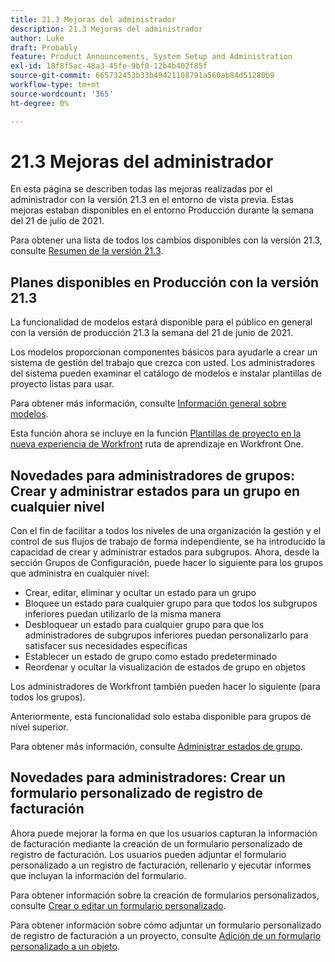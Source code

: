 ```yaml
---
title: 21.3 Mejoras del administrador
description: 21.3 Mejoras del administrador
author: Luke
draft: Probably
feature: Product Announcements, System Setup and Administration
exl-id: 18f8f5ac-48a3-45fe-9bf0-12b4b402f85f
source-git-commit: 665732453b33b49421108791a560ab84d51280b9
workflow-type: tm+mt
source-wordcount: '365'
ht-degree: 0%

---
```


# 21.3 Mejoras del administrador

En esta página se describen todas las mejoras realizadas por el administrador con la versión 21.3 en el entorno de vista previa. Estas mejoras estaban disponibles en el entorno Producción durante la semana del 21 de julio de 2021.

Para obtener una lista de todos los cambios disponibles con la versión 21.3, consulte [Resumen de la versión 21.3](../../../product-announcements/product-releases/21.3-release-activity/21-3-release-overview.md).

## Planes disponibles en Producción con la versión 21.3

La funcionalidad de modelos estará disponible para el público en general con la versión de producción 21.3 la semana del 21 de junio de 2021.

Los modelos proporcionan componentes básicos para ayudarle a crear un sistema de gestión del trabajo que crezca con usted. Los administradores del sistema pueden examinar el catálogo de modelos e instalar plantillas de proyecto listas para usar.

Para obtener más información, consulte [Información general sobre modelos](../../../administration-and-setup/blueprints/blueprints-overview.md).

Esta función ahora se incluye en la función [Plantillas de proyecto en la nueva experiencia de Workfront](https://one.workfront.com/s/learningpath4/project-templates-in-the-new-workfront-experience-MCGLS7GRNLDZDFPF6AEOGIDZFDG4) ruta de aprendizaje en Workfront One.

## Novedades para administradores de grupos: Crear y administrar estados para un grupo en cualquier nivel

Con el fin de facilitar a todos los niveles de una organización la gestión y el control de sus flujos de trabajo de forma independiente, se ha introducido la capacidad de crear y administrar estados para subgrupos. Ahora, desde la sección Grupos de Configuración, puede hacer lo siguiente para los grupos que administra en cualquier nivel:

* Crear, editar, eliminar y ocultar un estado para un grupo
* Bloquee un estado para cualquier grupo para que todos los subgrupos inferiores puedan utilizarlo de la misma manera
* Desbloquear un estado para cualquier grupo para que los administradores de subgrupos inferiores puedan personalizarlo para satisfacer sus necesidades específicas
* Establecer un estado de grupo como estado predeterminado
* Reordenar y ocultar la visualización de estados de grupo en objetos

Los administradores de Workfront también pueden hacer lo siguiente (para todos los grupos).

Anteriormente, esta funcionalidad solo estaba disponible para grupos de nivel superior.

Para obtener más información, consulte [Administrar estados de grupo](../../../administration-and-setup/manage-groups/manage-group-statuses/manage-group-statuses.md).

## Novedades para administradores: Crear un formulario personalizado de registro de facturación

Ahora puede mejorar la forma en que los usuarios capturan la información de facturación mediante la creación de un formulario personalizado de registro de facturación. Los usuarios pueden adjuntar el formulario personalizado a un registro de facturación, rellenarlo y ejecutar informes que incluyan la información del formulario.

Para obtener información sobre la creación de formularios personalizados, consulte [Crear o editar un formulario personalizado](../../../administration-and-setup/customize-workfront/create-manage-custom-forms/create-or-edit-a-custom-form.md).

Para obtener información sobre cómo adjuntar un formulario personalizado de registro de facturación a un proyecto, consulte [Adición de un formulario personalizado a un objeto](../../../workfront-basics/work-with-custom-forms/add-a-custom-form-to-an-object.md).

